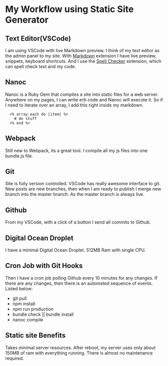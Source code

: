 # My Workflow using Static Site Generator

## Text Editor(VSCode)

I am using VSCode with live Markdown preview. I think of my text editor as the admin panel to my site. With [Markdown](http://https://marketplace.visualstudio.com/items?itemName=yzhang.markdown-all-in-one) extension I have live preview, snippets, keyboard shortcuts. And I use the [Spell Checker](http://https://marketplace.visualstudio.com/items?itemName=streetsidesoftware.code-spell-checker) extension, which can spell check text and my code.

## Nanoc

Nanoc is a Ruby Gem that compiles a site into static files for a web server. Anywhere on my pages, I can write erb code and Nanoc will execute it. So if I need to iterate over an array, I add this right inside my markdown.

``` erb
  <% array.each do |item| %>
    # do stuff
  <% end %>
```

## Webpack

Still new to Webpack, its a great tool. I compile all my js files into one bundle.js file.

## Git

Site is fully version controlled. VSCode has really awesome interface to git. New posts are new branches, then when I am ready to publish I merge new branch into the master branch. As the master branch is always live.

## Github

From my VSCode, with a click of a button I send all commits to Github.

## Digital Ocean Droplet

I have a minimal Digital Ocean Droplet. 512MB Ram with single CPU. 

## Cron Job with Git Hooks

Then I have a cron job polling Github every 10 minutes for any changes. If there are any changes, then there is an automated sequence of events. Listed below:

  - git pull
  - npm install
  - npm run production
  - bundle check || bundle install
  - nanoc compile

## Static site Benefits

Takes minimal server resources. After reboot, my server uses only about 150MB of ram with everything running. There is almost no maintenance required.